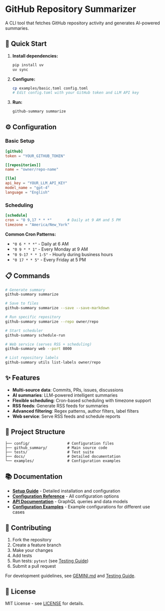 # GitHub Repository Summarizer

A CLI tool that fetches GitHub repository activity and generates AI-powered summaries.

## 🚀 Quick Start

1. **Install dependencies:**

   ```bash
   pip install uv
   uv sync
   ```

2. **Configure:**

   ```bash
   cp examples/basic.toml config.toml
   # Edit config.toml with your GitHub token and LLM API key
   ```

3. **Run:**
   ```bash
   github-summary summarize
   ```

## ⚙️ Configuration

### Basic Setup

```toml
[github]
token = "YOUR_GITHUB_TOKEN"

[[repositories]]
name = "owner/repo-name"

[llm]
api_key = "YOUR_LLM_API_KEY"
model_name = "gpt-4"
language = "English"
```

### Scheduling

```toml
[schedule]
cron = "0 9,17 * * *"       # Daily at 9 AM and 5 PM
timezone = "America/New_York"
```

**Common Cron Patterns:**

- `"0 6 * * *"` - Daily at 6 AM
- `"0 9 * * 1"` - Every Monday at 9 AM
- `"0 9-17 * * 1-5"` - Hourly during business hours
- `"0 17 * * 5"` - Every Friday at 5 PM

## 📋 Commands

```bash
# Generate summary
github-summary summarize

# Save to files
github-summary summarize --save --save-markdown

# Run specific repository
github-summary summarize --repo owner/repo

# Start scheduler
github-summary schedule-run

# Web service (serves RSS + scheduling)
github-summary web --port 8000

# List repository labels
github-summary utils list-labels owner/repo
```

## ✨ Features

- **Multi-source data**: Commits, PRs, issues, discussions
- **AI summaries**: LLM-powered intelligent summaries
- **Flexible scheduling**: Cron-based scheduling with timezone support
- **RSS feeds**: Generate RSS feeds for summaries
- **Advanced filtering**: Regex patterns, author filters, label filters
- **Web service**: Serve RSS feeds and schedule reports

## 📁 Project Structure

```
├── config/                 # Configuration files
├── github_summary/         # Main source code
├── tests/                  # Test suite
├── docs/                   # Detailed documentation
└── examples/               # Configuration examples
```

## 📚 Documentation

- **[Setup Guide](docs/SETUP.md)** - Detailed installation and configuration
- **[Configuration Reference](docs/CONFIGURATION.md)** - All configuration options
- **[API Documentation](docs/API.md)** - GraphQL queries and data models
- **[Configuration Examples](examples/README.md)** - Example configurations for different use cases

## 🤝 Contributing

1. Fork the repository
2. Create a feature branch
3. Make your changes
4. Add tests
5. Run tests: `pytest` (see [Testing Guide](docs/testing_guide.md))
6. Submit a pull request

For development guidelines, see [GEMINI.md](GEMINI.md) and [Testing Guide](docs/testing_guide.md).

## 📄 License

MIT License - see [LICENSE](LICENSE) for details.
